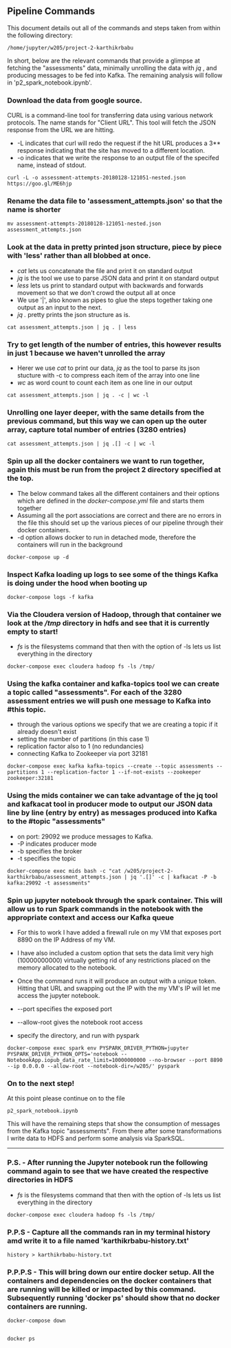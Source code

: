 ## Pipeline Commands

This document details out all of the commands and steps taken from within the following directory:

```
/home/jupyter/w205/project-2-karthikrbabu
```

In short, below are the relevant commands that provide a glimpse at fetching the "assessments" data, minimally unrolling the data with <em> jq </em>, and producing messages to be fed into Kafka. The remaining analysis will follow in 'p2_spark_notebook.ipynb'.


### Download the data from google source.
CURL is a command-line tool for transferring data using various network protocols. The name stands for "Client URL". This tool will fetch the JSON response from the URL we are hitting.
* -L indicates that curl will redo the request if the hit URL produces a 3** response indicating that the site has moved to a different location.
* -o indicates that we write the response to an output file of the specifed name, instead of stdout.


```
curl -L -o assessment-attempts-20180128-121051-nested.json https://goo.gl/ME6hjp
```

### Rename the data file to 'assessment_attempts.json' so that the name is shorter
```
mv assessment-attempts-20180128-121051-nested.json assessment_attempts.json
```

### Look at the data in pretty printed json structure, piece by piece with 'less' rather than all blobbed at once.
* <em>cat</em> lets us concatenate the file and print it on standard output
* <em>jq</em> is the tool we use to parse JSON data and print it on standard output
* <em>less</em> lets us print to standard output with backwards and forwards movement so that we don't crowd the output all at once
* We use '|', also known as pipes to glue the steps together taking one output as an input to the next.
* <em>jq . </em> pretty prints the json structure as is.

```
cat assessment_attempts.json | jq . | less
```


### Try to get length of the number of entries, this however results in just 1 because we haven't unrolled the array
* Herer we use <em>cat</em> to print our data, <em>jq</em> as the tool to parse its json stucture with -c to compress each item of the array into one line
* <em>wc</em> as word count to count each item as one line in our output

```
cat assessment_attempts.json | jq . -c | wc -l
```

### Unrolling one layer deeper, with the same details from the previous command, but this way we can open up the outer array, capture total number of entries (3280 entries)
```
cat assessment_attempts.json | jq .[] -c | wc -l
```

### Spin up all the docker containers we want to run together, again this must be run from the project 2 directory specified at the top.
* The below command takes all the different containers and their options which are defined in the <em>docker-compose.yml</em> file and starts them together 
* Assuming all the port associations are correct and there are no errors in the file this should set up the various pieces of our pipeline through their docker containers.
* -d option allows docker to run in detached mode, therefore the containers will run in the background
```
docker-compose up -d
```

### Inspect Kafka loading up logs to see some of the things Kafka is doing under the hood when booting up
```
docker-compose logs -f kafka
```

### Via the Cloudera version of Hadoop, through that container we look at the <em>/tmp</em> directory in hdfs and see that it is currently empty to start!
* <em>fs</em> is the filesystems command that then with the option of -ls lets us list everything in the directory
```
docker-compose exec cloudera hadoop fs -ls /tmp/
```

### Using the kafka container and kafka-topics tool we can create a topic called "assessments". For each of the 3280 assessment entries we will push one message to Kafka into #this topic.

* through the various options we specify that we are creating a topic if it already doesn't exist
* setting the number of partitions (in this case 1)
* replication factor also to 1 (no redundancies)
* connecting Kafka to Zookeeper via port 32181
```
docker-compose exec kafka kafka-topics --create --topic assessments --partitions 1 --replication-factor 1 --if-not-exists --zookeeper zookeeper:32181
```

### Using the mids container we can take advantage of the jq tool and kafkacat tool in producer mode to output our JSON data line by line (entry by entry) as messages produced into Kafka to the #topic "assessments"
* on port: 29092 we produce messages to Kafka.
* -P indicates producer mode
* -b specifies the broker
* -t specifies the topic

```
docker-compose exec mids bash -c "cat /w205/project-2-karthikrbabu/assessment_attempts.json | jq '.[]' -c | kafkacat -P -b kafka:29092 -t assessments"
```

### Spin up jupyter notebook through the spark container. This will allow us to run Spark commands in the notebook with the appropriate context and access our Kafka queue
* For this to work I have added a firewall rule on my VM that exposes port 8890 on the IP Address of my VM. 
* I have also included a custom option that sets the data limit very high (10000000000) virtually getting rid of any restrictions placed on the memory allocated to the notebook.
* Once the command runs it will produce an output with a unique token. Hitting that URL and swapping out the IP with the my VM's IP will let me access the jupyter notebook.

* --port specifies the exposed port
* --allow-root gives the notebook root access
* specify the directory, and run with pyspark

```
docker-compose exec spark env PYSPARK_DRIVER_PYTHON=jupyter PYSPARK_DRIVER_PYTHON_OPTS='notebook --NotebookApp.iopub_data_rate_limit=10000000000 --no-browser --port 8890 --ip 0.0.0.0 --allow-root --notebook-dir=/w205/' pyspark
```


### On to the next step! 
At this point please continue on to the file 

```
p2_spark_notebook.ipynb
```

This will have the remaining steps that show the consumption of messages from the Kafka topic "assessments". From there after some transformations I write data to HDFS and perform some analysis via SparkSQL. 


<hr> 


### P.S. - After running the Jupyter notebook run the following command again to see that we have created the respective directories in HDFS
* <em>fs</em> is the filesystems command that then with the option of -ls lets us list everything in the directory
```
docker-compose exec cloudera hadoop fs -ls /tmp/
```


### P.P.S - Capture all the commands ran in my terminal history amd write it to a file named 'karthikrbabu-history.txt'
```
history > karthikrbabu-history.txt
```

### P.P.P.S - This will bring down our entire docker setup. All the containers and dependencies on the docker containers that are running will be killed or impacted by this command. Subsequently running 'docker ps' should show that no docker containers are running.
```
docker-compose down


docker ps
```


